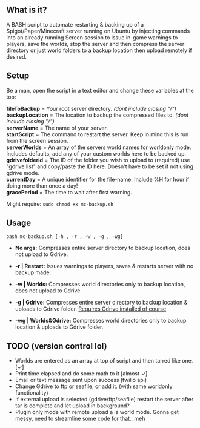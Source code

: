 
## What is it?
A BASH script to automate restarting & backing up of a Spigot/Paper/Minecraft server running on Ubuntu by injecting commands into an already running Screen session to issue in-game warnings to players, save the worlds, stop the server and then compress the server directory or just world folders to a backup location then upload remotely if desired.

## Setup    
Be a man, open the script in a text editor and change these variables at the top:  

**fileToBackup** = Your root server directory. *(dont include closing "/")*  
**backupLocation** = The location to backup the compressed files to. *(dont include closing "/")*   
**serverName** = The name of your server.  
**startScript** = The command to restart the server. Keep in mind this is run from the screen session.  
**serverWorlds** = An array of the servers world names for worldonly mode. Includes defaults, add any of your custom worlds here to be backed up.  
**gdrivefolderid** = The ID of the folder you wish to upload to (required) use "gdrive list" and copy/paste the ID here. Doesn't have to be set if not using gdrive mode.  
**currentDay** = A unique identifier for the file-name. Include %H for hour if doing more than once a day!  
**gracePeriod** = The time to wait after first warning.  

Might require: ``sudo chmod +x mc-backup.sh``  

## Usage  

``bash mc-backup.sh [-h , -r , -w , -g , -wg] ``

- **No args:** Compresses entire server directory to backup location, does not upload to Gdrive.  

- **-r | Restart:** Issues warnings to players, saves & restarts server with no backup made.  

- **-w | Worlds:** Compresses world directories only to backup location, does not upload to Gdrive.  

- **-g | Gdrive:** Compresses entire server directory to backup location & uploads to Gdrive folder. 
[Requires Gdrive installed of course](https://olivermarshall.net/how-to-upload-a-file-to-google-drive-from-the-command-line/)  

- **-wg | Worlds&Gdrive:** Compresses world directories only to backup location & uploads to Gdrive folder.    

## TODO (version control lol)
- Worlds are entered as an array at top of script and then tarred like one. [✓]
- Print time elapsed and do some math to it [almost ✓]
- Email or text message sent upon success (twilio api)
- Change Gdrive to ftp or seafile, or add it. (with same worldonly functionality)
- If external upload is selected (gdrive/ftp/seafile) restart the server after tar is complete and let upload in background?
- Plugin only mode with remote upload a la world mode. Gonna get messy, need to streamline some code for that.. meh


